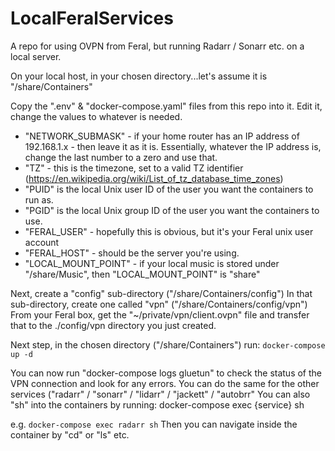 # LocalFeralServices
A repo for using OVPN from Feral, but running Radarr / Sonarr etc. on a local server.

On your local host, in your chosen directory...let's assume it is "/share/Containers"

Copy the ".env" & "docker-compose.yaml" files from this repo into it.
Edit it, change the values to whatever is needed.
* "NETWORK_SUBMASK" - if your home router has an IP address of 192.168.1.x - then leave it as it is. Essentially, whatever the IP address is, change the last number to a zero and use that.
* "TZ" - this is the timezone, set to a valid TZ identifier (https://en.wikipedia.org/wiki/List_of_tz_database_time_zones)
* "PUID" is the local Unix user ID of the user you want the containers to run as.
* "PGID" is the local Unix group ID of the user you want the containers to use.
* "FERAL_USER" - hopefully this is obvious, but it's your Feral unix user account
* "FERAL_HOST" - should be the server you're using.
* "LOCAL_MOUNT_POINT" - if your local music is stored under "/share/Music", then "LOCAL_MOUNT_POINT" is "share"

Next, create a "config" sub-directory ("/share/Containers/config")
In that sub-directory, create one called "vpn" ("/share/Containers/config/vpn")
From your Feral box, get the "~/private/vpn/client.ovpn" file and transfer that to the ./config/vpn directory you just created.

Next step, in the chosen directory ("/share/Containers") run:
```docker-compose up -d```

You can now run "docker-compose logs gluetun" to check the status of the VPN connection and look for any errors.
You can do the same for the other services ("radarr" / "sonarr" / "lidarr" / "jackett" / "autobrr"
You can also "sh" into the containers by running:
docker-compose exec {service} sh

e.g. ```docker-compose exec radarr sh```
Then you can navigate inside the container by "cd" or "ls" etc.
